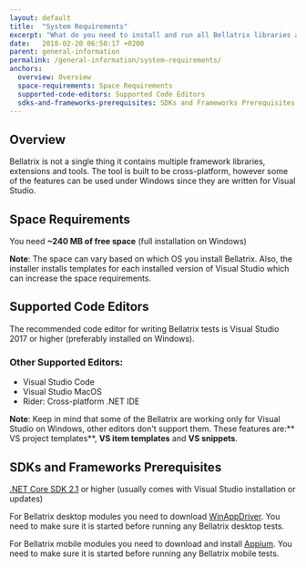 ```yaml
---
layout: default
title:  "System Requirements"
excerpt: "What do you need to install and run all Bellatrix libraries and tools?"
date:   2018-02-20 06:50:17 +0200
parent: general-information
permalink: /general-information/system-requirements/
anchors:
  overview: Overview
  space-requirements: Space Requirements
  supported-code-editors: Supported Code Editors
  sdks-and-frameworks-prerequisites: SDKs and Frameworks Prerequisites
---
```

Overview
--------
Bellatrix is not a single thing it contains multiple framework libraries, extensions and tools. The tool is built to be cross-platform, however some of the features can be used under Windows since they are written for Visual Studio.

Space Requirements
------------------
You need **~240 MB of free space** (full installation on Windows) 

**Note**: The space can vary based on which OS you install Bellatrix. Also, the installer installs templates for each installed version of Visual Studio which can increase the space requirements.

Supported Code Editors
----------------------
The recommended code editor for writing Bellatrix tests is Visual Studio 2017 or higher (preferably installed on Windows). 

### Other Supported Editors: ###
- Visual Studio Code
- Visual Studio MacOS
- Rider: Cross-platform .NET IDE

**Note**: Keep in mind that some of the Bellatrix are working only for Visual Studio on Windows, other editors don't support them. These features are:** VS project templates**, **VS item templates** and **VS snippets**.

SDKs and Frameworks Prerequisites
-------------------------------- 
[.NET Core SDK 2.1](https://www.microsoft.com/net/download/windows) or higher (usually comes with Visual Studio installation or updates)

For Bellatrix desktop modules you need to download [WinAppDriver](https://github.com/Microsoft/WinAppDriver/releases). You need to make sure it is started before running any Bellatrix desktop tests.

For Bellatrix mobile modules you need to download and install [Appium](http://appium.io/). You need to make sure it is started before running any Bellatrix mobile tests.